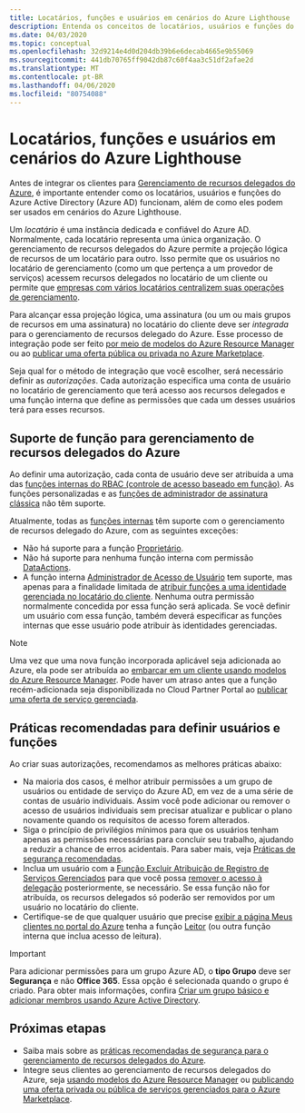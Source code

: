 ```yaml
---
title: Locatários, funções e usuários em cenários do Azure Lighthouse
description: Entenda os conceitos de locatários, usuários e funções do Azure Active Directory, além de como eles podem ser usados em cenários do Azure Lighthouse.
ms.date: 04/03/2020
ms.topic: conceptual
ms.openlocfilehash: 32d9214e4d0d204db39b6e6decab4665e9b55069
ms.sourcegitcommit: 441db70765ff9042db87c60f4aa3c51df2afae2d
ms.translationtype: MT
ms.contentlocale: pt-BR
ms.lasthandoff: 04/06/2020
ms.locfileid: "80754088"
---
```

# <a name="tenants-roles-and-users-in-azure-lighthouse-scenarios"></a>Locatários, funções e usuários em cenários do Azure Lighthouse

Antes de integrar os clientes para [Gerenciamento de recursos delegados do Azure](azure-delegated-resource-management.md), é importante entender como os locatários, usuários e funções do Azure Active Directory (Azure AD) funcionam, além de como eles podem ser usados em cenários do Azure Lighthouse.

Um *locatário* é uma instância dedicada e confiável do Azure AD. Normalmente, cada locatário representa uma única organização. O gerenciamento de recursos delegados do Azure permite a projeção lógica de recursos de um locatário para outro. Isso permite que os usuários no locatário de gerenciamento (como um que pertença a um provedor de serviços) acessem recursos delegados no locatário de um cliente ou permite que [empresas com vários locatários centralizem suas operações de gerenciamento](enterprise.md).

Para alcançar essa projeção lógica, uma assinatura (ou um ou mais grupos de recursos em uma assinatura) no locatário do cliente deve ser *integrada* para o gerenciamento de recursos delegado do Azure. Esse processo de integração pode ser feito [por meio de modelos do Azure Resource Manager](../how-to/onboard-customer.md) ou ao [publicar uma oferta pública ou privada no Azure Marketplace](../how-to/publish-managed-services-offers.md).

Seja qual for o método de integração que você escolher, será necessário definir as *autorizações*. Cada autorização especifica uma conta de usuário no locatário de gerenciamento que terá acesso aos recursos delegados e uma função interna que define as permissões que cada um desses usuários terá para esses recursos.

## <a name="role-support-for-azure-delegated-resource-management"></a>Suporte de função para gerenciamento de recursos delegados do Azure

Ao definir uma autorização, cada conta de usuário deve ser atribuída a uma das [funções internas do RBAC (controle de acesso baseado em função)](../../role-based-access-control/built-in-roles.md). As funções personalizadas e as [funções de administrador de assinatura clássica](../../role-based-access-control/classic-administrators.md) não têm suporte.

Atualmente, todas as [funções internas](../../role-based-access-control/built-in-roles.md) têm suporte com o gerenciamento de recursos delegado do Azure, com as seguintes exceções:

- Não há suporte para a função [Proprietário](../../role-based-access-control/built-in-roles.md#owner).
- Não há suporte para nenhuma função interna com permissão [DataActions](../../role-based-access-control/role-definitions.md#dataactions).
- A função interna [Administrador de Acesso de Usuário](../../role-based-access-control/built-in-roles.md#user-access-administrator) tem suporte, mas apenas para a finalidade limitada de [atribuir funções a uma identidade gerenciada no locatário do cliente](../how-to/deploy-policy-remediation.md#create-a-user-who-can-assign-roles-to-a-managed-identity-in-the-customer-tenant). Nenhuma outra permissão normalmente concedida por essa função será aplicada. Se você definir um usuário com essa função, também deverá especificar as funções internas que esse usuário pode atribuir às identidades gerenciadas.

> [!NOTE]
> Uma vez que uma nova função incorporada aplicável seja adicionada ao Azure, ela pode ser atribuída ao [embarcar em um cliente usando modelos do Azure Resource Manager](../how-to/onboard-customer.md). Pode haver um atraso antes que a função recém-adicionada seja disponibilizada no Cloud Partner Portal ao [publicar uma oferta de serviço gerenciada](../how-to/publish-managed-services-offers.md).

## <a name="best-practices-for-defining-users-and-roles"></a>Práticas recomendadas para definir usuários e funções

Ao criar suas autorizações, recomendamos as melhores práticas abaixo:

- Na maioria dos casos, é melhor atribuir permissões a um grupo de usuários ou entidade de serviço do Azure AD, em vez de a uma série de contas de usuário individuais. Assim você pode adicionar ou remover o acesso de usuários individuais sem precisar atualizar e publicar o plano novamente quando os requisitos de acesso forem alterados.
- Siga o princípio de privilégios mínimos para que os usuários tenham apenas as permissões necessárias para concluir seu trabalho, ajudando a reduzir a chance de erros acidentais. Para saber mais, veja [Práticas de segurança recomendadas](../concepts/recommended-security-practices.md).
- Inclua um usuário com a [Função Excluir Atribuição de Registro de Serviços Gerenciados](../../role-based-access-control/built-in-roles.md#managed-services-registration-assignment-delete-role) para que você possa [remover o acesso à delegação](../how-to/onboard-customer.md#remove-access-to-a-delegation) posteriormente, se necessário. Se essa função não for atribuída, os recursos delegados só poderão ser removidos por um usuário no locatário do cliente.
- Certifique-se de que qualquer usuário que precise [exibir a página Meus clientes no portal do Azure](../how-to/view-manage-customers.md) tenha a função [Leitor](../../role-based-access-control/built-in-roles.md#reader) (ou outra função interna que inclua acesso de leitura).

> [!IMPORTANT]
> Para adicionar permissões para um grupo Azure AD, o **tipo Grupo** deve ser **Segurança** e não **Office 365**. Essa opção é selecionada quando o grupo é criado. Para obter mais informações, confira [Criar um grupo básico e adicionar membros usando Azure Active Directory](../../active-directory/fundamentals/active-directory-groups-create-azure-portal.md).

## <a name="next-steps"></a>Próximas etapas

- Saiba mais sobre as [práticas recomendadas de segurança para o gerenciamento de recursos delegados do Azure](recommended-security-practices.md).
- Integre seus clientes ao gerenciamento de recursos delegados do Azure, seja [usando modelos do Azure Resource Manager](../how-to/onboard-customer.md) ou [publicando uma oferta privada ou pública de serviços gerenciados para o Azure Marketplace](../how-to/publish-managed-services-offers.md).

